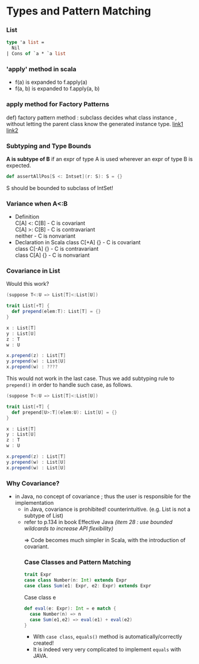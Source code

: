 # Types and Pattern Matching

### List
```ocaml
type 'a list = 
  Nil
| Cons of `a * `a list
```

### 'apply' method in scala
- f(a) is expanded to f.apply(a)
- f(a, b) is expanded to f.apply(a, b)

### apply method for Factory Patterns
def) factory pattern method : subclass decides what class instance , without letting the parent class know the generated instance type. [link1](https://ko.wikipedia.org/wiki/%ED%8C%A9%ED%86%A0%EB%A6%AC_%EB%A9%94%EC%84%9C%EB%93%9C_%ED%8C%A8%ED%84%B4) [link2](https://jusungpark.tistory.com/14)

### Subtyping and Type Bounds
**A is subtype of B** if an expr of type A is used wherever an expr of type B is expected.

```scala
def assertAllPos[S <: Intset](r: S): S = {}
```
S should be bounded to subclass of IntSet!

### Variance when A<:B
- Definition  
C[A] <: C[B] - C is covariant  
C[A] >: C[B] - C is contravariant  
neither      - C is nonvariant  
- Declaration in Scala
class C[+A] {} - C is covariant  
class C[-A] {} - C is contravariant  
class C[A] {}  - C is nonvariant

### Covariance in List
Would this work?
```scala
(suppose T<:U => List[T]<:List[U])

trait List[+T] {
  def prepend(elem:T): List[T] = {}
}

x : List[T]
y : List[U]
z : T
w : U

x.prepend(z) : List[T]
y.prepend(w) : List[U]
x.prepend(w) : ????
```
This would not work in the last case. Thus we add subtyping rule to `prepend()` in order to handle such case, as follows.
```scala
(suppose T<:U => List[T]<:List[U])

trait List[+T] {
  def prepend[U>:T](elem:U): List[U] = {}
}

x : List[T]
y : List[U]
z : T
w : U

x.prepend(z) : List[T]
y.prepend(w) : List[U]
x.prepend(w) : List[U]
```

### Why Covariance?
- in Java, no concept of covariance ; thus the user is responsible for the implementation
	- in Java, covariance is prohibited! counterintuitive. (e.g. List<String> is not a subtype of List<Object>)
	- refer to p.134 in book Effective Java *(item 28 : use bounded wildcards to increase API flexibility)*  

=> Code becomes much simpler in Scala, with the  introduction of covariant.


### Case Classes and Pattern Matching

```scala
trait Expr
case class Number(n: Int) extends Expr
case class Sum(e1: Expr, e2: Expr) extends Expr
```
Case class e
```scala
def eval(e: Expr): Int = e match {
  case Number(n) => n
  case Sum(e1,e2) => eval(e1) + eval(e2)
}
```
- With `case class`, `equals()` method is automatically/correctly created!
- It is indeed very very complicated to implement `equals` with JAVA.
